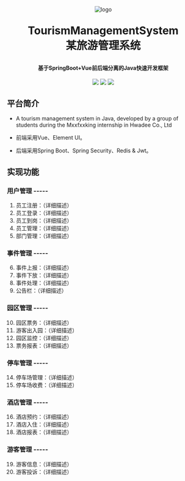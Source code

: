 <p align="center">
	<img alt="logo" src="https://oscimg.oschina.net/oscnet/up-d3d0a9303e11d522a06cd263f3079027715.png">
</p>
<h1 align="center" style="margin: 30px 0 30px; font-weight: bold;">TourismManagementSystem<br>某旅游管理系统</h1>
<h4 align="center">基于SpringBoot+Vue前后端分离的Java快速开发框架</h4>
<p align="center">
	<a href="https://gitee.com/y_project/RuoYi-Vue/stargazers"><img src="https://gitee.com/y_project/RuoYi-Vue/badge/star.svg?theme=dark"></a>
	<a href="https://gitee.com/y_project/RuoYi-Vue"><img src="https://img.shields.io/badge/RuoYi-v3.8.5-brightgreen.svg"></a>
	<a href="https://gitee.com/y_project/RuoYi-Vue/blob/master/LICENSE"><img src="https://img.shields.io/github/license/mashape/apistatus.svg"></a>
</p>

## 平台简介

* A tourism management system in Java, developed by a group of students during the Mxxfxxking internship in Hwadee Co., Ltd

* 前端采用Vue、Element UI。
* 后端采用Spring Boot、Spring Security、Redis & Jwt。

## 实现功能

### 用户管理 -----
1. 员工注册：（详细描述）
2. 员工登录：（详细描述）
3. 员工到岗：（详细描述）
4. 员工管理：（详细描述）
5. 部门管理：（详细描述）
### 事件管理 -----
6. 事件上报：（详细描述）
7. 事件下放：（详细描述）
8. 事件处理：（详细描述）
9. 公告栏：（详细描述）
### 园区管理 -----
10. 园区票务：（详细描述）
11. 游客出入园：（详细描述）
12. 园区监控：（详细描述）
13. 票务报表：（详细描述）
### 停车管理 -----
14. 停车场管理：（详细描述）
15. 停车场收费：（详细描述）
### 酒店管理 -----
16. 酒店预约：（详细描述）
17. 酒店入住：（详细描述）
18. 酒店报表：（详细描述）
### 游客管理 -----
19. 游客信息：（详细描述）
20. 游客投诉：（详细描述）